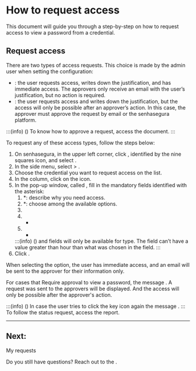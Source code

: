 # How to request access 

This document will guide you through a step-by-step on how to request access to view a password from a credential.

## Request access
There are two types of access requests. This choice is made by the admin user when setting the  configuration:

* : the user requests access, writes down the justification, and has immediate access. The approvers only receive an email with the user’s justification, but no action is required.
* : the user requests access and writes down the justification, but the access will only be possible after an approver’s action. In this case, the approver must approve the request by email or the senhasegura platform.

:::(info) ()
To know how to approve a request, access the  document.
:::

To request any of these access types, follow the steps below:

1. On senhasegura, in the upper left corner, click , identified by the nine squares icon, and select .
2. In the side menu, select  >  .
3. Choose the credential you want to request access on the list.
4. In the  column, click on the  icon.
5. In the pop-up window, called , fill in the mandatory fields identified with the asterisk:
    1. *: describe why you need access.
    2. *: choose among the available options.
    3. 
    4. *
    5. *
    :::(info) ()
     and  fields will only be available for  type.
    The field  can’t have a value greater than  hour than what was chosen in the  field.
    :::
11. Click .

When selecting the  option, the user has immediate access, and an email will be sent to the approver for their information only.

For cases that Require approval to view a password, the message . A request was sent to the approvers will be displayed. And the access will only be possible after the approver's action.

:::(info) ()
In case the user tries to click the key icon again the message .
:::
To follow the status request, access the  report.

---
## Next:
My requests



Do you still have questions? Reach out to the .